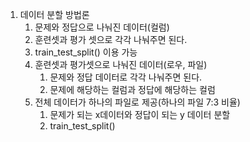 1. 데이터 분할 방법론
   1.  문제와 정답으로 나눠진 데이터(컬럼)
      1. 훈련셋과 평가 셋으로 각각 나눠주면 된다.
      2. train_test_split() 이용 가능
   2. 훈련셋과 평가셋으로 나눠진 데이터(로우, 파일)
      1. 문제와 정답 데이터로 각각 나눠주면 된다.
      2. 문제에 해당하는 컬럼과 정답에 해당하는 컬럼
   3. 전체 데이터가 하나의 파일로 제공(하나의 파일 7:3 비율)
      1. 문제가 되는 x데이터와 정답이 되는 y 데이터 분할
      2. train_test_split()